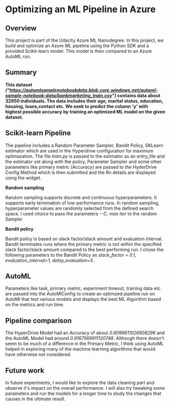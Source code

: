 # Optimizing an ML Pipeline in Azure

## Overview
This project is part of the Udacity Azure ML Nanodegree.
In this project, we build and optimize an Azure ML pipeline using the Python SDK and a provided Scikit-learn model.
This model is then compared to an Azure AutoML run.

## Summary
**This dataset _("https://automlsamplenotebookdata.blob.core.windows.net/automl-sample-notebook-data/bankmarketing_train.csv")_ contains data about 32950 individuals. The data includes their age, marital status, education, housing, loans,contact etc. We seek to predict the column 'y' with highest possible accuracy by training an optimized ML model on the given dataset.**



## Scikit-learn Pipeline

The pipeline includes a Random Parameter Sampler, Bandit Policy, SKLearn estimator which are used in the Hyperdrive configuration for maximum optimazation. The file _train.py_ is passed to the estimator as an entry_file and the estimator _est_ along with the policy, Parameter Sampler and some other parameters like primary metric (_Accuracy_) are passed to the HyderDrive Config Method which is then submitted and the Rn details are displayed using the widget.

**Random sampling**

Random sampling supports discrete and continuous hyperparameters. It supports early termination of low-performance runs. In random sampling, hyperparameter values are randomly selected from the defined search space. I used _choice_ to pass the parameters _--C, max iter_ to the random Sampler


**Bandit policy**

Bandit policy is based on slack factor/slack amount and evaluation interval. Bandit terminates runs where the primary metric is not within the specified slack factor/slack amount compared to the best performing run. I chose the following parameters to the Bandit Policy  as _slack_factor = 0.1, evaluation_interval=1, delay_evaluation=5_.


## AutoML

Parameters like task, primary metric, experiment timeout, training data etc. are passed into the AutoMlConfig to create an optimzed pipeline run on AutoMl that test various models and displays the best ML Algorithm based on the metrics and run time.


## Pipeline comparison

The HyperDrive Model had an Accuracy of about _0.9096611026808296_ and the AutoML Model had around _0.9167569911120748_. Although there doesn't seem to be much of a difference in the Primary Metric, I think using AutoML helped in exploring many of the machine learning algorithms that would have otherwise not considered.


## Future work

In future experiments, I would like to explore the data cleaning part and observe it's impact on the overall performance. I will also try tweaking some parameters and run the models for a longer time to study the changes that causes in the ultimate result.

